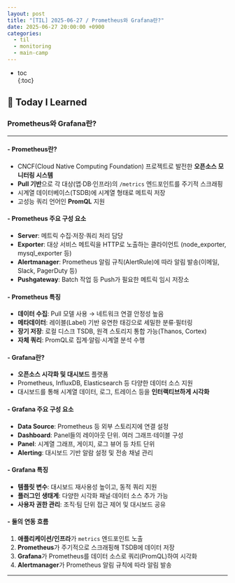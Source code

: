```yaml
---
layout: post
title: "[TIL] 2025-06-27 / Prometheus와 Grafana란?"
date: 2025-06-27 20:00:00 +0900
categories:
  - til
  - monitoring
  - main-camp
---
```


* toc  
{:toc}

## 📖 Today I Learned
### Prometheus와 Grafana란?

---

#### - **Prometheus란?**
- CNCF(Cloud Native Computing Foundation) 프로젝트로 발전한 **오픈소스 모니터링 시스템**
- **Pull 기반**으로 각 대상(앱·DB·인프라)의 `/metrics` 엔드포인트를 주기적 스크래핑
- 시계열 데이터베이스(TSDB)에 시계열 형태로 메트릭 저장
- 고성능 쿼리 언어인 **PromQL** 지원

#### - **Prometheus 주요 구성 요소**
- **Server**: 메트릭 수집·저장·쿼리 처리 담당
- **Exporter**: 대상 서비스 메트릭을 HTTP로 노출하는 클라이언트 (node_exporter, mysql_exporter 등)
- **Alertmanager**: Prometheus 알림 규칙(AlertRule)에 따라 알림 발송(이메일, Slack, PagerDuty 등)
- **Pushgateway**: Batch 작업 등 Push가 필요한 메트릭 임시 저장소

#### - **Prometheus 특징**
- **데이터 수집**: Pull 모델 사용 → 네트워크 연결 안정성 높음
- **메타데이터**: 레이블(Label) 기반 유연한 태깅으로 세밀한 분류·필터링
- **장기 저장**: 로컬 디스크 TSDB, 원격 스토리지 통합 가능(Thanos, Cortex)
- **자체 쿼리**: PromQL로 집계·알림·시계열 분석 수행

#### - **Grafana란?**
- **오픈소스 시각화 및 대시보드** 플랫폼
- Prometheus, InfluxDB, Elasticsearch 등 다양한 데이터 소스 지원
- 대시보드를 통해 시계열 데이터, 로그, 트레이스 등을 **인터랙티브하게 시각화**

#### - **Grafana 주요 구성 요소**
- **Data Source**: Prometheus 등 외부 스토리지에 연결 설정
- **Dashboard**: Panel들의 레이아웃 단위. 여러 그래프·테이블 구성
- **Panel**: 시계열 그래프, 게이지, 로그 뷰어 등 차트 단위
- **Alerting**: 대시보드 기반 알람 설정 및 전송 채널 관리

#### - **Grafana 특징**
- **템플릿 변수**: 대시보드 재사용성 높이고, 동적 쿼리 지원
- **플러그인 생태계**: 다양한 시각화 패널·데이터 소스 추가 가능
- **사용자 권한 관리**: 조직·팀 단위 접근 제어 및 대시보드 공유

#### - **둘의 연동 흐름**
1. **애플리케이션/인프라**가 `metrics` 엔드포인트 노출
2. **Prometheus**가 주기적으로 스크래핑해 TSDB에 데이터 저장
3. **Grafana**가 Prometheus를 데이터 소스로 쿼리(PromQL)하여 시각화
4. **Alertmanager**가 Prometheus 알림 규칙에 따라 알림 발송

---